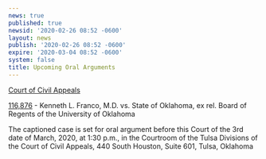 ```yaml
---
news: true
published: true
newsid: '2020-02-26 08:52 -0600'
layout: news
publish: '2020-02-26 08:52 -0600'
expire: '2020-03-04 08:52 -0600'
system: false
title: Upcoming Oral Arguments
---
```

<u>Court of Civil Appeals</u>

[116,876](http://www.oscn.net/dockets/GetCaseInformation.aspx?db=appellate&number=116876) - Kenneth L. Franco, M.D. vs. State of Oklahoma, ex rel. Board of Regents of the University of Oklahoma

The captioned case is set for oral argument before this Court of the 3rd date of March, 2020, at 1:30 p.m., in the Courtroom of the Tulsa Divisions of the Court of Civil Appeals, 440 South Houston, Suite 601, Tulsa, Oklahoma
